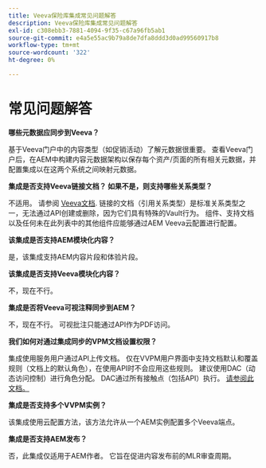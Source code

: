 ```yaml
---
title: Veeva保险库集成常见问题解答
description: Veeva保险库集成常见问题解答
exl-id: c308ebb3-7881-4094-9f35-c67a96fb5ab1
source-git-commit: e4a5e55ac9b79a8de7dfa8ddd3d0ad99560917b8
workflow-type: tm+mt
source-wordcount: '322'
ht-degree: 0%

---
```


# 常见问题解答

**哪些元数据应同步到Veeva？**

基于Veeva门户中的内容类型（如促销活动）了解元数据很重要。 查看Veeva门户后，在AEM中构建内容元数据架构以保存每个资产/页面的所有相关元数据，并配置集成以在这两个系统之间映射元数据。

**集成是否支持Veeva链接文档？ 如果不是，则支持哪些关系类型？**

不适用。 请参阅 [Veeva文档](https://vaulthelp2.vod309.com/wordpress/admin-user-help/documents-admin-user-help/about-document-relationships/). 链接的文档（引用关系类型）是标准关系类型之一，无法通过API创建或删除，因为它们具有特殊的Vault行为。 组件、支持文档以及任何未在此列表中的其他组件应能够通过AEM Veeva云配置进行配置。

**该集成是否支持AEM模块化内容？**

是，该集成支持AEM内容片段和体验片段。

**该集成是否支持Veeva模块化内容？**

不，现在不行。

**集成是否将Veeva可视注释同步到AEM？**

不，现在不行。 可视批注只能通过API作为PDF访问。

**我们如何对通过集成同步的VPM文档设置权限？**

集成使用服务用户通过API上传文档。  仅在VVPM用户界面中支持文档默认和覆盖规则（文档上的默认角色），在使用API时不会应用这些规则。 建议使用DAC（动态访问控制）进行角色分配。 DAC通过所有接触点（包括API）执行。 [请参阅此文档。](http://vaulthelp2.vod309.com/wordpress/admin-user-help/ah-user-permissions-access-control/about-dynamic-access-control-for-documents/)

**集成是否支持多个VVPM实例？**

该集成使用云配置方法，该方法允许从一个AEM实例配置多个Veeva端点。

**集成是否支持AEM发布？**

否，此集成仅适用于AEM作者。 它旨在促进内容发布前的MLR审查周期。
